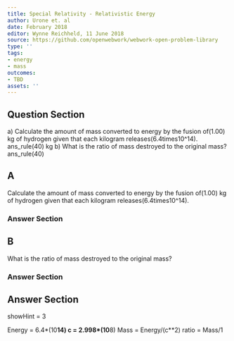```yaml
---
title: Special Relativity - Relativistic Energy
author: Urone et. al
date: February 2018
editor: Wynne Reichheld, 11 June 2018
source: https://github.com/openwebwork/webwork-open-problem-library
type: ''
tags:
- energy
- mass
outcomes:
- TBD
assets: ''
---
```


## Question Section 

a) Calculate the amount of mass converted to energy by the fusion of(1.00) kg of hydrogen given that each kilogram releases(6.4times10^14).
ans_rule(40) kg
b) What is the ratio of mass destroyed to the original mass?
ans_rule(40)

## A
Calculate the amount of mass converted to energy by the fusion of(1.00) kg of hydrogen given that each kilogram releases(6.4times10^14).
### Answer Section
## B
What is the ratio of mass destroyed to the original mass?
### Answer Section


## Answer Section

showHint = 3

Energy = 6.4*(10**14)
c = 2.998*(10**8)
Mass = Energy/(c**2)
ratio = Mass/1